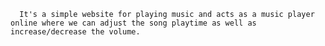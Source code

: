       It's a simple website for playing music and acts as a music player online where we can adjust the song playtime as well as increase/decrease the volume.
